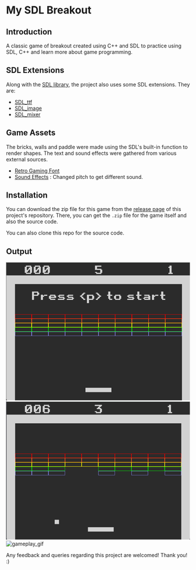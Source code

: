 # My SDL Breakout

## Introduction

A classic game of breakout created using C++ and SDL to practice using SDL, C++ and learn more about game programming.

## SDL Extensions

Along with the [SDL library](https://github.com/libsdl-org/SDL), the project also uses some SDL extensions. They are:

-   [SDL_ttf](https://github.com/libsdl-org/SDL_ttf)
-   [SDL_image](https://github.com/libsdl-org/SDL_image)
-   [SDL_mixer](https://github.com/libsdl-org/SDL_mixer)

## Game Assets

The bricks, walls and paddle were made using the SDL's built-in function to render shapes. The text and sound effects were gathered from various external sources.

-   [Retro Gaming Font](https://www.dafont.com/retro-gaming.font)
-   [Sound Effects](https://drive.google.com/file/d/1p6LoHh3pgZJBtgKa2CKesLzPwXlZkPZ5/view) : Changed pitch to get different sound.

## Installation

You can download the zip file for this game from the [release page](https://github.com/nimeshakya/my_sdl_breakout/releases) of this project's repository. There, you can get the `.zip` file for the game itself and also the source code.

You can also clone this repo for the source code.

## Output

![screen_shot_1](./screenshots/screenshot1.png)
![screen_shot_2](./screenshots/screenshot2.png)
![gameplay_gif](./screenshots/breakout.gif)

Any feedback and queries regarding this project are welcomed! Thank you! :)
